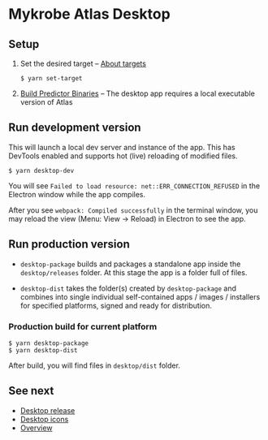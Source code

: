 # Mykrobe Atlas Desktop

## Setup

1. Set the desired target – [About targets](targets.md)

	```
	$ yarn set-target
	```

2.	[Build Predictor Binaries](desktop-predictor-binaries.md) – The desktop app requires a local executable version of Atlas

## Run development version

This will launch a local dev server and instance of the app. This has DevTools enabled and supports hot (live) reloading of modified files.

```
$ yarn desktop-dev
```

You will see `Failed to load resource: net::ERR_CONNECTION_REFUSED` in the Electron window while the app compiles.

After you see `webpack: Compiled successfully` in the terminal window, you may reload the view (Menu: View → Reload) in Electron to see the app.

## Run production version

* `desktop-package` builds and packages a standalone app inside the `desktop/releases` folder. At this stage the app is a folder full of files.

* `desktop-dist` takes the folder(s) created by `desktop-package` and combines into single individual self-contained apps / images / installers for specified platforms, signed and ready for distribution.

### Production build for current platform

```
$ yarn desktop-package
$ yarn desktop-dist
```

After build, you will find files in `desktop/dist` folder.

## See next

- [Desktop release](desktop-release.md)
- [Desktop icons](desktop-icons.md)
- [Overview](../README.md)